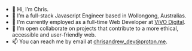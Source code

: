 - 👋 Hi, I’m Chris.
- 👀 I’m a full-stack Javascript Engineer based in Wollongong, Australias.
- 🌱 I'm currently employed as a full-time Web Developer at [ViVO Digital](https://vivo.digital).
- 💞️ I’m open collaborate on projects that contribute to a more ethical, accessible and user-friendly web.
- 📫 You can reach me by email at [chrisandrew_dev@proton.me](mailto:chrisandrew_dev@proton.me).

